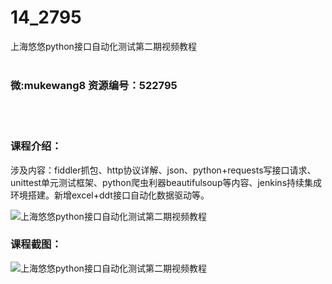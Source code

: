 # 14_2795
上海悠悠python接口自动化测试第二期视频教程
<br/></br>
<h3>微:mukewang8 资源编号：522795</h3>
<br/></br>
<h3>课程介绍：</h3>
<p>涉及内容：fiddler抓包、http协议详解、json、python+requests写接口请求、unittest单元测试框架、python爬虫利器beautifulsoup等内容、jenkins持续集成环境搭建。新增excel+ddt接口自动化数据驱动等。</p>
<p><img src="https://www.ko996.com/wp-content/uploads/img/2018/06/2-16.png" alt="上海悠悠python接口自动化测试第二期视频教程"></p>
<div class="info-desc">
<h3>课程截图：</h3>
<p><img src="https://www.ko996.com/wp-content/uploads/img/2018/06/3-17.png" alt="上海悠悠python接口自动化测试第二期视频教程"></p>


			
</div>
